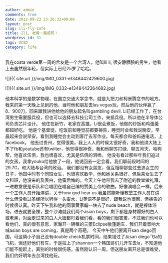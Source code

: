 ```yaml
---
author: admin
comments: true
date: 2012-09-23 23:26:32+00:00
layout: post
slug: ili-fly-safe
title: Ili, 老黄一路顺风！
wordpress_id: 31
tags: UCSD
category: life
---
```


我在costa verde第一周的舍友是一个台湾人，他叫Ili li, 很安静腼腆的男生，他看上去虽然很年轻，但实际上已经25岁了哈哈。

![]({{ site.url }}/img/IMG_0331-e1348442429600.jpg)

![]({{ site.url }}/img/IMG_0332-e1348442364682.jpg)


他本科学的是数学物理，在国立交通大学念书，就是九把刀和柯景腾念书的地方。 我来的第一天晚上见到的他，当时他和朋友去las vegas玩，然后他的伙伴赢了8、900刀，回来跟我讲他给他的朋友起名叫gambling devil. Li已经工作了，在台湾男生需要服兵役，但也可以选择去科技公司工作，来抵兵役。所以他在半导体公司负责芯片设计。 他住在新竹，老家在高雄。Li很会煮饭，他做的炒饭和鸡蛋羹都超好吃。 他是个基督徒，吃饭前和睡觉前都要祷告，睡觉时会和我说晚安，早晨起来会说早安。看到我睡觉会主动到客厅去写作业。每天都会和爸妈通电话，上facebook。 他去过贵州，觉得很美。我上人人的时候太很好奇，我和他讲大陆上不了fb和youtube还有twiiter，他觉得很神奇。我和他聊苏打绿、聊五月天，哈狗帮，他喜欢伍佰，我也很喜欢，尤其是伍佰的泪桥。 他没有看过那些年我们追过的女孩，我拿youku给他放了一段，他说回去一定会看。我们聊前段时间的29.7G，和大陆与台湾的政治。 我们都没有女朋友，但互相聊那些过去追女生的日子，他国中时有个同班女生，也很喜欢数学，他和她关系很好，但后来女生去了文科班，他没来的及表白，他蛮后悔的。今天上午他带我去了附近的教堂做礼拜，一进教堂便是乐队和合唱团在唱自己编的赞美上帝的歌曲，好像演唱会一样。后来一个工作人员开始演讲，关于how god hear us.我虽然能听懂教堂工作人员在讲什么但没看过圣经所以听得一头雾水，Li英语不是很好，跟我说也很困，但祷告的时候很认真。昨天下午我和他的同事黄家翰一块去了nude beach，就是裸体浴场，进去就要全裸，整个沙滩就我们两个asian boys，剩下都是身材爆好的白人或老黑，对面走过来的白人大妞都盯着我们看，看的我们很害羞，不过我们也可以看他们，真的很有意思，家瀚开一辆租的三菱Eclipse敞篷跑车，我们开着音响大喊asian boys are coming，真是两个奇葩。 今天中午他们要离开san diego回国，可这俩小子自己没有double check机票时间，结果错过了从san diego飞la的飞机，但还好他们有车，于是拉上了shannon一个韩国哥们儿开车去la，不知道他们能不能赶上，离别的时候很伤感，虽然刚认识一周，但送朋友离开总是很难受，我们约好明年去台湾找他玩。

